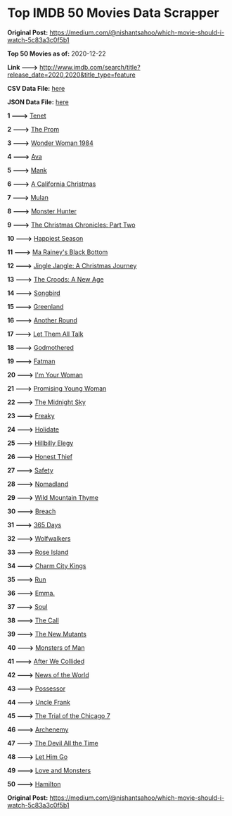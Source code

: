 # Top IMDB 50 Movies Data Scrapper

**Original Post:** https://medium.com/@nishantsahoo/which-movie-should-i-watch-5c83a3c0f5b1

**Top 50 Movies as of:** 2020-12-22

**Link --->** http://www.imdb.com/search/title?release_date=2020,2020&title_type=feature

**CSV Data File:** [here](/Data/data.csv)

**JSON Data File:** [here](/Data/data.json)

**1 --->** [Tenet](https://www.imdb.com/title/tt6723592/?ref_=adv_li_tt)

**2 --->** [The Prom](https://www.imdb.com/title/tt10161886/?ref_=adv_li_tt)

**3 --->** [Wonder Woman 1984](https://www.imdb.com/title/tt7126948/?ref_=adv_li_tt)

**4 --->** [Ava](https://www.imdb.com/title/tt8784956/?ref_=adv_li_tt)

**5 --->** [Mank](https://www.imdb.com/title/tt10618286/?ref_=adv_li_tt)

**6 --->** [A California Christmas](https://www.imdb.com/title/tt13055780/?ref_=adv_li_tt)

**7 --->** [Mulan](https://www.imdb.com/title/tt4566758/?ref_=adv_li_tt)

**8 --->** [Monster Hunter](https://www.imdb.com/title/tt6475714/?ref_=adv_li_tt)

**9 --->** [The Christmas Chronicles: Part Two](https://www.imdb.com/title/tt11057644/?ref_=adv_li_tt)

**10 --->** [Happiest Season](https://www.imdb.com/title/tt8522006/?ref_=adv_li_tt)

**11 --->** [Ma Rainey's Black Bottom](https://www.imdb.com/title/tt10514222/?ref_=adv_li_tt)

**12 --->** [Jingle Jangle: A Christmas Journey](https://www.imdb.com/title/tt7736496/?ref_=adv_li_tt)

**13 --->** [The Croods: A New Age](https://www.imdb.com/title/tt2850386/?ref_=adv_li_tt)

**14 --->** [Songbird](https://www.imdb.com/title/tt12592252/?ref_=adv_li_tt)

**15 --->** [Greenland](https://www.imdb.com/title/tt7737786/?ref_=adv_li_tt)

**16 --->** [Another Round](https://www.imdb.com/title/tt10288566/?ref_=adv_li_tt)

**17 --->** [Let Them All Talk](https://www.imdb.com/title/tt10808832/?ref_=adv_li_tt)

**18 --->** [Godmothered](https://www.imdb.com/title/tt11681250/?ref_=adv_li_tt)

**19 --->** [Fatman](https://www.imdb.com/title/tt10310140/?ref_=adv_li_tt)

**20 --->** [I'm Your Woman](https://www.imdb.com/title/tt10243992/?ref_=adv_li_tt)

**21 --->** [Promising Young Woman](https://www.imdb.com/title/tt9620292/?ref_=adv_li_tt)

**22 --->** [The Midnight Sky](https://www.imdb.com/title/tt10539608/?ref_=adv_li_tt)

**23 --->** [Freaky](https://www.imdb.com/title/tt10919380/?ref_=adv_li_tt)

**24 --->** [Holidate](https://www.imdb.com/title/tt9866072/?ref_=adv_li_tt)

**25 --->** [Hillbilly Elegy](https://www.imdb.com/title/tt6772802/?ref_=adv_li_tt)

**26 --->** [Honest Thief](https://www.imdb.com/title/tt1838556/?ref_=adv_li_tt)

**27 --->** [Safety](https://www.imdb.com/title/tt10649016/?ref_=adv_li_tt)

**28 --->** [Nomadland](https://www.imdb.com/title/tt9770150/?ref_=adv_li_tt)

**29 --->** [Wild Mountain Thyme](https://www.imdb.com/title/tt6842770/?ref_=adv_li_tt)

**30 --->** [Breach](https://www.imdb.com/title/tt9820556/?ref_=adv_li_tt)

**31 --->** [365 Days](https://www.imdb.com/title/tt10886166/?ref_=adv_li_tt)

**32 --->** [Wolfwalkers](https://www.imdb.com/title/tt5198068/?ref_=adv_li_tt)

**33 --->** [Rose Island](https://www.imdb.com/title/tt10287954/?ref_=adv_li_tt)

**34 --->** [Charm City Kings](https://www.imdb.com/title/tt9048840/?ref_=adv_li_tt)

**35 --->** [Run](https://www.imdb.com/title/tt8633478/?ref_=adv_li_tt)

**36 --->** [Emma.](https://www.imdb.com/title/tt9214832/?ref_=adv_li_tt)

**37 --->** [Soul](https://www.imdb.com/title/tt2948372/?ref_=adv_li_tt)

**38 --->** [The Call](https://www.imdb.com/title/tt10530176/?ref_=adv_li_tt)

**39 --->** [The New Mutants](https://www.imdb.com/title/tt4682266/?ref_=adv_li_tt)

**40 --->** [Monsters of Man](https://www.imdb.com/title/tt6456326/?ref_=adv_li_tt)

**41 --->** [After We Collided](https://www.imdb.com/title/tt10362466/?ref_=adv_li_tt)

**42 --->** [News of the World](https://www.imdb.com/title/tt6878306/?ref_=adv_li_tt)

**43 --->** [Possessor](https://www.imdb.com/title/tt5918982/?ref_=adv_li_tt)

**44 --->** [Uncle Frank](https://www.imdb.com/title/tt11327514/?ref_=adv_li_tt)

**45 --->** [The Trial of the Chicago 7](https://www.imdb.com/title/tt1070874/?ref_=adv_li_tt)

**46 --->** [Archenemy](https://www.imdb.com/title/tt11274100/?ref_=adv_li_tt)

**47 --->** [The Devil All the Time](https://www.imdb.com/title/tt7395114/?ref_=adv_li_tt)

**48 --->** [Let Him Go](https://www.imdb.com/title/tt9340860/?ref_=adv_li_tt)

**49 --->** [Love and Monsters](https://www.imdb.com/title/tt2222042/?ref_=adv_li_tt)

**50 --->** [Hamilton](https://www.imdb.com/title/tt8503618/?ref_=adv_li_tt)

**Original Post:** https://medium.com/@nishantsahoo/which-movie-should-i-watch-5c83a3c0f5b1
